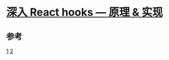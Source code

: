 # [深入 React hooks — 原理 & 实现](https://zhuanlan.zhihu.com/p/88734130)

## 参考

[1](http://www.ruanyifeng.com/blog/2012/07/three_ways_to_define_a_javascript_class.html)
[2](https://github.com/lgwebdream/FE-Interview/issues/1219)